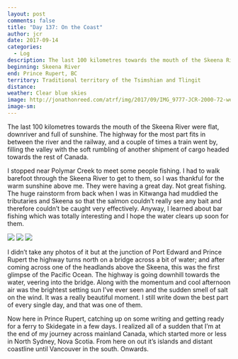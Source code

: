 ```yaml
---
layout: post
comments: false
title: "Day 137: On the Coast"
author: jcr
date: 2017-09-14
categories:
  - Log
description: The last 100 kilometres towards the mouth of the Skeena River.
beginning: Skeena River
end: Prince Rupert, BC
territory: Traditional territory of the Tsimshian and Tlingit
distance: 
weather: Clear blue skies
image: http://jonathonreed.com/atrf/img/2017/09/IMG_9777-JCR-2000-72-web.jpg
image-sm:
---
```


The last 100 kilometres towards the mouth of the Skeena River were flat, downriver and full of sunshine. The highway for the most part fits in between the river and the railway, and a couple of times a train went by, filling the valley with the soft rumbling of another shipment of cargo headed towards the rest of Canada.

I stopped near Polymar Creek to meet some people fishing. I had to walk barefoot through the Skeena River to get to them, so I was thankful for the warm sunshine above me. They were having a great day. Not great fishing. The huge rainstorm from back when I was in Kitwanga had muddied the tributaries and Skeena so that the salmon couldn’t really see any bait and therefore couldn’t be caught very effectively. Anyway, I learned about bar fishing which was totally interesting and I hope the water clears up soon for them.

<img src="http://jonathonreed.com/atrf/img/2017/09/IMG_9733-HDR-JCR-2000-72-web.jpg">

<img src="http://jonathonreed.com/atrf/img/2017/09/IMG_9713-JCR-2000-72-web.jpg">

<img src="http://jonathonreed.com/atrf/img/2017/09/IMG_9728-JCR-2000-72-web.jpg">

I didn’t take any photos of it but at the junction of Port Edward and Prince Rupert the highway turns north on a bridge across a bit of water; and after coming across one of the headlands above the Skeena, this was the first glimpse of the Pacific Ocean. The highway is going downhill towards the water, veering into the bridge. Along with the momentum and cool afternoon air was the brightest setting sun I’ve ever seen and the sudden smell of salt on the wind. It was a really beautiful moment. I still write down the best part of every single day, and that was one of them.

Now here in Prince Rupert, catching up on some writing and getting ready for a ferry to Skidegate in a few days. I realized all of a sudden that I’m at the end of my journey across mainland Canada, which started more or less in North Sydney, Nova Scotia. From here on out it’s islands and distant coastline until Vancouver in the south. Onwards.